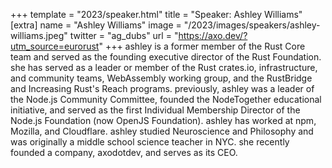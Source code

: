 +++
template = "2023/speaker.html"
title = "Speaker: Ashley Williams"
[extra]
  name = "Ashley Williams"
  image = "/2023/images/speakers/ashley-williams.jpeg"
  twitter = "ag_dubs"
  url = "https://axo.dev/?utm_source=eurorust"
+++
ashley is a former member of the Rust Core team and served as the founding executive director of the Rust Foundation. she has served as a leader or member of the Rust crates.io, infrastructure, and community teams, WebAssembly working group, and the RustBridge and Increasing Rust's Reach programs. previously, ashley was a leader of the Node.js Community Committee, founded the NodeTogether educational initiative, and served as the first Individual Membership Director of the Node.js Foundation (now OpenJS Foundation). ashley has worked at npm, Mozilla, and Cloudflare. ashley studied Neuroscience and Philosophy and was originally a middle school science teacher in NYC. she recently founded a company, axodotdev, and serves as its CEO.